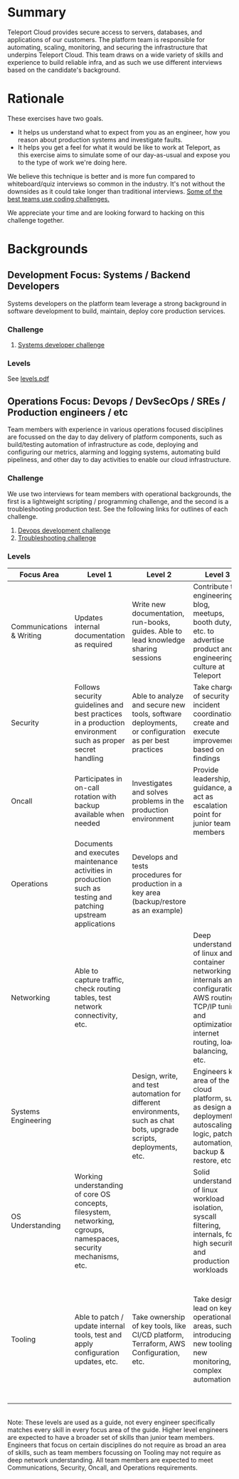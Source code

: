# Summary

Teleport Cloud provides secure access to servers, databases, and applications of our customers. The platform team is responsible for automating, scaling, monitoring, and securing the infrastructure that underpins Teleport Cloud. This team draws on a wide variety of skills and experience to build reliable infra, and as such we use different interviews based on the candidate's background.


# Rationale

These exercises have two goals.

- It helps us understand what to expect from you as an engineer, how you reason about production systems and investigate faults.
- It helps you get a feel for what it would be like to work at Teleport, as this exercise aims to simulate some of our day-as-usual and expose you to the type of work we're doing here.

We believe this technique is better and is more fun compared to whiteboard/quiz interviews so common in the industry. It's not without the downsides as it could take longer than traditional interviews. [Some of the best teams use coding challenges.](https://sockpuppet.org/blog/2015/03/06/the-hiring-post/)

We appreciate your time and are looking forward to hacking on this challenge together.


# Backgrounds

## Development Focus: Systems / Backend Developers
Systems developers on the platform team leverage a strong background in software development to build, maintain, deploy core production services.

### Challenge
1. [Systems developer challenge](../systems/worker.pdf)

### Levels
See [levels.pdf](../../levels.pdf)


## Operations Focus: Devops / DevSecOps / SREs / Production engineers / etc
Team members with experience in various operations focused disciplines are focussed on the day to day delivery of platform components, such as build/testing automation of infrastructure as code, deploying and configuring our metrics, alarming and logging systems, automating build pipeliness, and other day to day activities to enable our cloud infrastructure.


### Challenge
We use two interviews for team members with operational backgrounds, the first is a lightweight scripting / programming challenge, and the second is a troubleshooting production test. See the following links for outlines of each challenge.
1. [Devops development challenge](devops.md)
2. [Troubleshooting challenge](troubleshooting.md)

### Levels



| Focus Area | Level 1 | Level 2 | Level 3 | Level 4 |
|---|---|---|---|---|
| Communications & Writing | Updates internal documentation as required | Write new documentation, run-books, guides. Able to lead knowledge sharing sessions | Contribute to engineering blog, meetups, booth duty, etc. to advertise product and engineering culture at Teleport | |
| Security | Follows security guidelines and best practices in a production environment such as proper secret handling | Able to analyze and secure new tools, software deployments, or configuration as per best practices | Take charge of security incident coordination, create and execute improvements based on findings | Lead security design work for meeting compliance, engineering, or team goals |
| Oncall | Participates in on-call rotation with backup available when needed | Investigates and solves problems in the production environment | Provide leadership, guidance, and act as escalation point for junior team members | Helps set and guide the production culture for the team |
| Operations | Documents and executes maintenance activities in production such as testing and patching upstream applications | Develops and tests procedures for production in a key area (backup/restore as an example) | | Introduces new operational concepts such as chaos engineering. |
| Networking | Able to capture traffic, check routing tables, test network connectivity, etc. | | Deep understanding of linux and container networking internals and configuration, AWS routing, TCP/IP tuning and optimization, internet routing, load balancing, etc. | Able to design solutions that cross team boundaries that make teleport cloud a best in class service | 
| Systems Engineering | | Design, write, and test automation for different environments, such as chat bots, upgrade scripts, deployments, etc. | Engineers key area of the cloud platform, such as design and deployment of autoscaling logic, patch automation, backup & restore, etc. | |
| OS Understanding | Working understanding of core OS concepts, filesystem, networking, cgroups, namespaces, security mechanisms, etc. | | Solid understanding of linux workload isolation, syscall filtering, internals, for high security and production workloads | |
| Tooling | Able to patch / update internal tools, test and apply configuration updates, etc. | Take ownership of key tools, like CI/CD platform, Terraform, AWS Configuration, etc. | Take design lead on key operational areas, such as introducing new tooling, new monitoring, or complex automation | Able to work with vendors or opensource communities to ensure external tooling meets our security, compliance, and operational needs |

<br />
Note: These levels are used as a guide, not every engineer specifically matches every skill in every focus area of the guide. Higher level engineers are expected to have a broader set of skills than junior team members. Engineers that focus on certain disciplines do not require as broad an area of skills, such as team members focussing on Tooling may not require as deep network understanding. All team members are expected to meet Communications, Security, Oncall, and Operations requirements.


